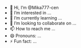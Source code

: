 - 👋 Hi, I’m @Mika777-cen
- 👀 I’m interested in ...
- 🌱 I’m currently learning ...
- 💞️ I’m looking to collaborate on ...
- 📫 How to reach me ...
- 😄 Pronouns: ...
- ⚡ Fun fact: ...

<!---
Mika777-cen/Mika777-cen is a ✨ special ✨ repository because its `README.md` (this file) appears on your GitHub profile.
You can click the Preview link to take a look at your changes.
--->
